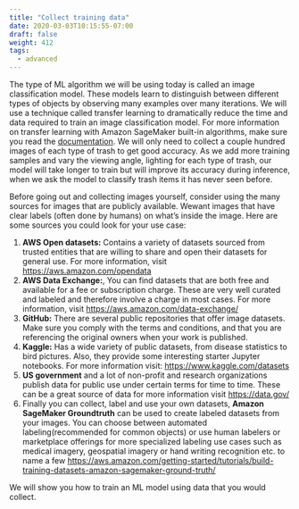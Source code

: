 ```yaml
---
title: "Collect training data"
date: 2020-03-03T10:15:55-07:00
draft: false
weight: 412
tags:
  - advanced
---
```

The type of ML algorithm we will be using today is called an image classification model. These models learn to distinguish between different types of objects by observing many examples over many iterations. We will use a technique called transfer learning to dramatically reduce the time and data required to train an image classification model. For more information on transfer learning with Amazon SageMaker built-in algorithms, make sure you read the [documentation](https://docs.aws.amazon.com/sagemaker/latest/dg/IC-HowItWorks.html). We will only need to collect a couple hundred images of each type of trash to get good accuracy. As we add more training samples and vary the viewing angle, lighting for each type of trash, our model will take longer to train but will improve its accuracy during inference, when we ask the model to classify trash items it has never seen before. 

Before going out and collecting images yourself, consider using the many sources for images that are publicly available. Wewant images that have clear labels (often done by humans) on what’s inside the image. Here are some sources you could look for your use case:

1. **AWS Open datasets:** Contains a variety of datasets sourced from trusted entities that are willing to share and open their datasets for general use. For more information, visit https://aws.amazon.com/opendata
2. **AWS Data Exchange:**, You can find datasets that are both free and available for a fee or subscription charge. These are very well curated and labeled and therefore involve a charge in most cases. For more information, visit https://aws.amazon.com/data-exchange/
3. **GitHub:** There are several public repositories that offer image datasets. Make sure you comply with the terms and conditions, and that you are referencing the original owners when your work is published.
4. **Kaggle:** Has a wide variety of public datasets, from disease statistics to bird pictures. Also, they provide some interesting starter Jupyter notebooks. For more information visit: https://www.kaggle.com/datasets
5. **US government** and a lot of non-profit and research organizations publish data for public use under certain terms for time to time. These can be a great source of data for more information visit  https://data.gov/
6. Finally you can collect, label and use your own datasets, **Amazon SageMaker Groundtruth** can be used to create labeled datasets from your images. You can choose between automated labeling(recommended for common objects) or use human labelers or marketplace offerings for more specialized labeling use cases such as medical imagery, geospatial imagery or hand writing recognition etc. to name a few https://aws.amazon.com/getting-started/tutorials/build-training-datasets-amazon-sagemaker-ground-truth/

We will show you how to train an ML model using data that you would collect. 

